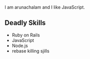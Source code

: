 I am arunachalam and I like JavaScript.

## Deadly Skills

* Ruby on Rails
* JavaScript
* Node.js
* rebase
killing sjills
